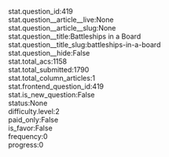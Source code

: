stat.question_id:419  
stat.question__article__live:None  
stat.question__article__slug:None  
stat.question__title:Battleships in a Board  
stat.question__title_slug:battleships-in-a-board  
stat.question__hide:False  
stat.total_acs:1158  
stat.total_submitted:1790  
stat.total_column_articles:1  
stat.frontend_question_id:419  
stat.is_new_question:False  
status:None  
difficulty.level:2  
paid_only:False  
is_favor:False  
frequency:0  
progress:0  
